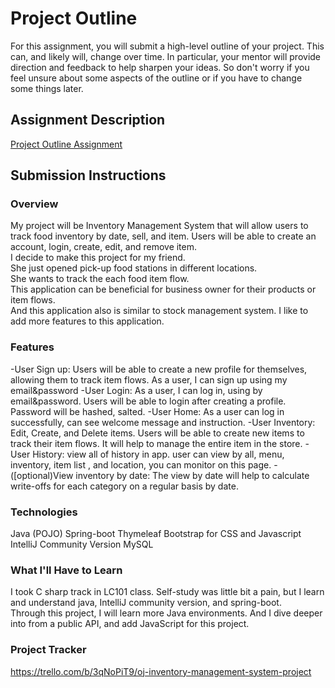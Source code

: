 # Project Outline
For this assignment, you will submit a high-level outline of your project. This can, and likely will, change over time. In particular, your mentor will provide direction and feedback to help sharpen your ideas. So don't worry if you feel unsure about some aspects of the outline or if you have to change some things later.

## Assignment Description
[Project Outline Assignment](https://education.launchcode.org/liftoff/modules/assignments/project-outline)

## Submission Instructions

### Overview
  My project will be Inventory Management System that will allow users to track food inventory by date, sell, and item. 
Users will be able to create an account, login, create, edit, and remove item.  
  I decide to make this project for my friend.  
She just opened pick-up food stations in different locations.  
She wants to track the each food item flow.  
This application can be beneficial for business owner for their products or item flows.  
And this application also is similar to stock management system.   I like to add more features to this application. 


### Features
-User Sign up: Users will be able to create a new profile for themselves, allowing them to track item flows.  As a user, I can sign up using my email&password
-User Login: As a user, I can log in, using by email&password.  Users will be able to login after creating a profile. Password will be hashed, salted.
-User Home: As a user can log in successfully, can see welcome message and instruction.
-User Inventory: Edit, Create, and Delete items. Users will be able to create new items to track their item flows.  It will help to manage the entire item in the store.
-User History: view all of history in app.  user can view by all, menu, inventory, item list , and location, you can monitor on this page. 
-([optional)View inventory by date: The view by date will help to calculate write-offs for each category on a regular basis by date.

### Technologies
Java (POJO)
Spring-boot
Thymeleaf
Bootstrap for CSS and Javascript
IntelliJ Community Version
MySQL

### What I'll Have to Learn
I took C sharp track in LC101 class. 
Self-study was little bit a pain, but I learn and understand java, IntelliJ community version, and spring-boot.  
Through this project, I will learn more Java environments. 
And I dive deeper into from a public API, and add JavaScript for this project.

### Project Tracker
https://trello.com/b/3qNoPiT9/oj-inventory-management-system-project
